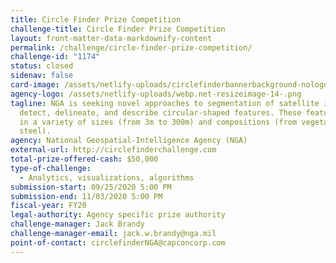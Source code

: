 ```yaml
---
title: Circle Finder Prize Competition
challenge-title: Circle Finder Prize Competition
layout: front-matter-data-markdownify-content
permalink: /challenge/circle-finder-prize-competition/
challenge-id: "1174"
status: closed
sidenav: false
card-image: /assets/netlify-uploads/circlefinderbannerbackground-nologo.png
agency-logo: /assets/netlify-uploads/webp.net-resizeimage-14-.png
tagline: NGA is seeking novel approaches to segmentation of satellite imagery to
  detect, delineate, and describe circular-shaped features. These features come
  in a variety of sizes (from 3m to 300m) and compositions (from vegetation to
  steel).
agency: National Geospatial-Intelligence Agency (NGA)
external-url: http://circlefinderchallenge.com
total-prize-offered-cash: $50,000
type-of-challenge:
  - Analytics, visualizations, algorithms
submission-start: 09/25/2020 5:00 PM
submission-end: 11/03/2020 5:00 PM
fiscal-year: FY20
legal-authority: Agency specific prize authority
challenge-manager: Jack Brandy
challenge-manager-email: jack.w.brandy@nga.mil
point-of-contact: circlefinderNGA@capconcorp.com
---
```

